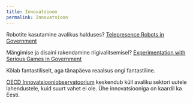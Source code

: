 ```yaml
---
title: Innovatsioon
permalink: Innovatsioon
---
```


Robotite kasutamine avalikus halduses? [Telepresence Robots in Government](https://www.oecd.org/governance/observatory-public-sector-innovation/innovations/page/telepresencerobotsingovernment.htm)

Mängimise ja disaini rakendamine riigivalitsemisel? [Experimentation with Serious Games in Government](https://www.oecd.org/governance/observatory-public-sector-innovation/innovations/page/experimentationwithseriousgamesingovernment-impactforesightgame.htm)

Kõlab fantastiliselt, aga tänapäeva reaalsus ongi fantastiline.

[OECD Innovatsiooniobservatoorium](https://www.oecd.org/governance/observatory-public-sector-innovation/home/) keskendub küll avaliku sektori uutele lahendustele, kuid suurt vahet ei ole. Ühe innovatsiooniga on kaardil ka Eesti.
